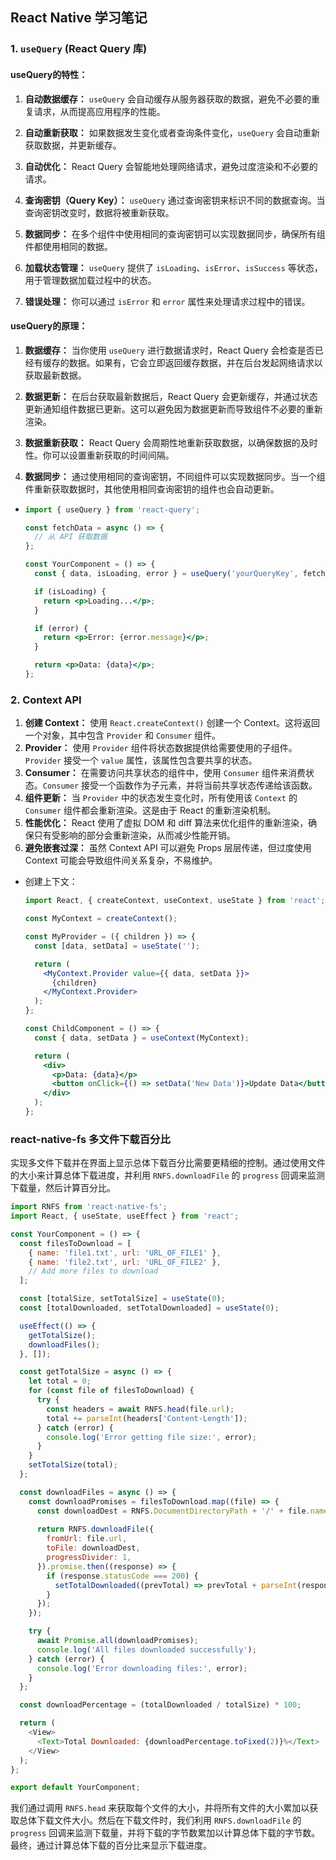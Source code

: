 ## React Native 学习笔记

### 1. `useQuery` (React Query 库)

#### useQuery的特性：

1. **自动数据缓存：** `useQuery` 会自动缓存从服务器获取的数据，避免不必要的重复请求，从而提高应用程序的性能。

2. **自动重新获取：** 如果数据发生变化或者查询条件变化，`useQuery` 会自动重新获取数据，并更新缓存。

3. **自动优化：** React Query 会智能地处理网络请求，避免过度渲染和不必要的请求。

4. **查询密钥（Query Key）：** `useQuery` 通过查询密钥来标识不同的数据查询。当查询密钥改变时，数据将被重新获取。

5. **数据同步：** 在多个组件中使用相同的查询密钥可以实现数据同步，确保所有组件都使用相同的数据。

6. **加载状态管理：** `useQuery` 提供了 `isLoading`、`isError`、`isSuccess` 等状态，用于管理数据加载过程中的状态。

7. **错误处理：** 你可以通过 `isError` 和 `error` 属性来处理请求过程中的错误。


#### useQuery的原理：

1. **数据缓存：** 当你使用 `useQuery` 进行数据请求时，React Query 会检查是否已经有缓存的数据。如果有，它会立即返回缓存数据，并在后台发起网络请求以获取最新数据。

2. **数据更新：** 在后台获取最新数据后，React Query 会更新缓存，并通过状态更新通知组件数据已更新。这可以避免因为数据更新而导致组件不必要的重新渲染。

3. **数据重新获取：** React Query 会周期性地重新获取数据，以确保数据的及时性。你可以设置重新获取的时间间隔。

4. **数据同步：** 通过使用相同的查询密钥，不同组件可以实现数据同步。当一个组件重新获取数据时，其他使用相同查询密钥的组件也会自动更新。


- ```jsx
  import { useQuery } from 'react-query';
  
  const fetchData = async () => {
    // 从 API 获取数据
  };
  
  const YourComponent = () => {
    const { data, isLoading, error } = useQuery('yourQueryKey', fetchData);
  
    if (isLoading) {
      return <p>Loading...</p>;
    }
  
    if (error) {
      return <p>Error: {error.message}</p>;
    }
  
    return <p>Data: {data}</p>;
  };
  ```



### 2. Context API

1. **创建 Context：** 使用 `React.createContext()` 创建一个 Context。这将返回一个对象，其中包含 `Provider` 和 `Consumer` 组件。
2. **Provider：** 使用 `Provider` 组件将状态数据提供给需要使用的子组件。`Provider` 接受一个 `value` 属性，该属性包含要共享的状态。
3. **Consumer：** 在需要访问共享状态的组件中，使用 `Consumer` 组件来消费状态。`Consumer` 接受一个函数作为子元素，并将当前共享状态传递给该函数。
4. **组件更新：** 当 `Provider` 中的状态发生变化时，所有使用该 `Context` 的 `Consumer` 组件都会重新渲染。这是由于 React 的重新渲染机制。
5. **性能优化：** React 使用了虚拟 DOM 和 diff 算法来优化组件的重新渲染，确保只有受影响的部分会重新渲染，从而减少性能开销。
6. **避免嵌套过深：** 虽然 Context API 可以避免 Props 层层传递，但过度使用 Context 可能会导致组件间关系复杂，不易维护。

- 创建上下文：
  ```jsx
  import React, { createContext, useContext, useState } from 'react';

  const MyContext = createContext();

  const MyProvider = ({ children }) => {
    const [data, setData] = useState('');

    return (
      <MyContext.Provider value={{ data, setData }}>
        {children}
      </MyContext.Provider>
    );
  };

  const ChildComponent = () => {
    const { data, setData } = useContext(MyContext);

    return (
      <div>
        <p>Data: {data}</p>
        <button onClick={() => setData('New Data')}>Update Data</button>
      </div>
    );
  };
  ```



### react-native-fs 多文件下载百分比

实现多文件下载并在界面上显示总体下载百分比需要更精细的控制。通过使用文件的大小来计算总体下载进度，并利用 `RNFS.downloadFile` 的 `progress` 回调来监测下载量，然后计算百分比。

```javascript
import RNFS from 'react-native-fs';
import React, { useState, useEffect } from 'react';

const YourComponent = () => {
  const filesToDownload = [
    { name: 'file1.txt', url: 'URL_OF_FILE1' },
    { name: 'file2.txt', url: 'URL_OF_FILE2' },
    // Add more files to download
  ];

  const [totalSize, setTotalSize] = useState(0);
  const [totalDownloaded, setTotalDownloaded] = useState(0);

  useEffect(() => {
    getTotalSize();
    downloadFiles();
  }, []);

  const getTotalSize = async () => {
    let total = 0;
    for (const file of filesToDownload) {
      try {
        const headers = await RNFS.head(file.url);
        total += parseInt(headers['Content-Length']);
      } catch (error) {
        console.log('Error getting file size:', error);
      }
    }
    setTotalSize(total);
  };

  const downloadFiles = async () => {
    const downloadPromises = filesToDownload.map((file) => {
      const downloadDest = RNFS.DocumentDirectoryPath + '/' + file.name;
      
      return RNFS.downloadFile({
        fromUrl: file.url,
        toFile: downloadDest,
        progressDivider: 1,
      }).promise.then((response) => {
        if (response.statusCode === 200) {
          setTotalDownloaded((prevTotal) => prevTotal + parseInt(response.bytesWritten));
        }
      });
    });

    try {
      await Promise.all(downloadPromises);
      console.log('All files downloaded successfully');
    } catch (error) {
      console.log('Error downloading files:', error);
    }
  };

  const downloadPercentage = (totalDownloaded / totalSize) * 100;

  return (
    <View>
      <Text>Total Downloaded: {downloadPercentage.toFixed(2)}%</Text>
    </View>
  );
};

export default YourComponent;
```

我们通过调用 `RNFS.head` 来获取每个文件的大小，并将所有文件的大小累加以获取总体下载文件大小。然后在下载文件时，我们利用 `RNFS.downloadFile` 的 `progress` 回调来监测下载量，并将下载的字节数累加以计算总体下载的字节数。最终，通过计算总体下载的百分比来显示下载进度。